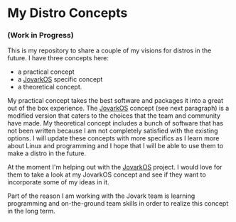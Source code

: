 # My Distro Concepts
### (Work in Progress)

This is my repository to share a couple of my visions for distros in the future. I have three concepts here:

* a practical concept
* a [JovarkOS](https://jovarkos.org) specific concept
* a theoretical concept.

My practical concept takes the best software and packages it into a great out of the box experience. The [JovarkOS](https://jovarkos.org) concept (see next paragraph) is a modified version that caters to the choices that the team and community have made. My theoretical concept includes a bunch of software that has not been written because I am not completely satisfied with the existing options. I will update these concepts with more specifics as I learn more about Linux and programming and I hope that I will be able to use them to make a distro in the future.

At the moment I'm helping out with the [JovarkOS](https://jovarkos.org) project. I would love for them to take a look at my JovarkOS concept and see if they want to incorporate some of my ideas in it.

Part of the reason I am working with the Jovark team is learning programming and on-the-ground team skills in order to realize this concept in the long term.
